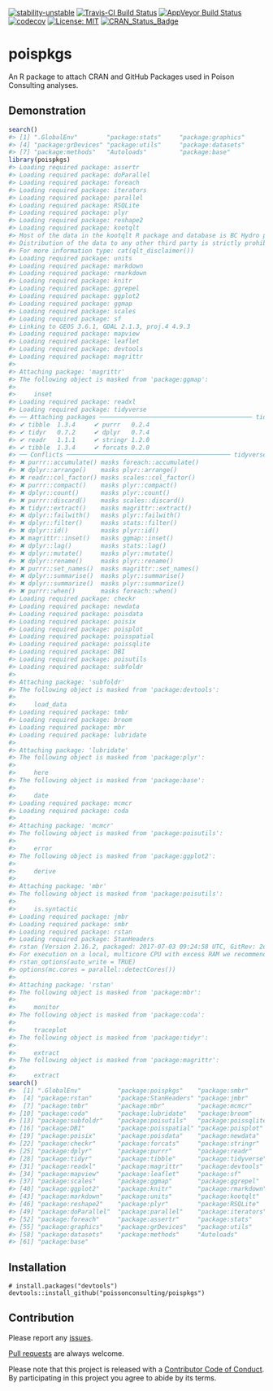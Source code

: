 
<!-- README.md is generated from README.Rmd. Please edit that file -->

[![stability-unstable](https://img.shields.io/badge/stability-unstable-yellow.svg)](https://github.com/joethorley/stability-badges#unstable)
[![Travis-CI Build
Status](https://travis-ci.org/poissonconsulting/poispkgs.svg?branch=master)](https://travis-ci.org/poissonconsulting/poispkgs)
[![AppVeyor Build
Status](https://ci.appveyor.com/api/projects/status/github/poissonconsulting/poispkgs?branch=master&svg=true)](https://ci.appveyor.com/project/poissonconsulting/poispkgs)
[![codecov](https://codecov.io/gh/poissonconsulting/poispkgs/branch/master/graph/badge.svg)](https://codecov.io/gh/poissonconsulting/poispkgs)
[![License:
MIT](https://img.shields.io/badge/License-MIT-green.svg)](https://opensource.org/licenses/MIT)
[![CRAN\_Status\_Badge](http://www.r-pkg.org/badges/version/poispkgs)](https://cran.r-project.org/package=poispkgs)

# poispkgs

An R package to attach CRAN and GitHub Packages used in Poison
Consulting analyses.

## Demonstration

``` r
search()
#> [1] ".GlobalEnv"        "package:stats"     "package:graphics" 
#> [4] "package:grDevices" "package:utils"     "package:datasets" 
#> [7] "package:methods"   "Autoloads"         "package:base"
library(poispkgs)
#> Loading required package: assertr
#> Loading required package: doParallel
#> Loading required package: foreach
#> Loading required package: iterators
#> Loading required package: parallel
#> Loading required package: RSQLite
#> Loading required package: plyr
#> Loading required package: reshape2
#> Loading required package: kootqlt
#> Most of the data in the kootqlt R package and database is BC Hydro property.
#> Distribution of the data to any other third party is strictly prohibited.
#> For more information type: cat(qlt_disclaimer())
#> Loading required package: units
#> Loading required package: markdown
#> Loading required package: rmarkdown
#> Loading required package: knitr
#> Loading required package: ggrepel
#> Loading required package: ggplot2
#> Loading required package: ggmap
#> Loading required package: scales
#> Loading required package: sf
#> Linking to GEOS 3.6.1, GDAL 2.1.3, proj.4 4.9.3
#> Loading required package: mapview
#> Loading required package: leaflet
#> Loading required package: devtools
#> Loading required package: magrittr
#> 
#> Attaching package: 'magrittr'
#> The following object is masked from 'package:ggmap':
#> 
#>     inset
#> Loading required package: readxl
#> Loading required package: tidyverse
#> ── Attaching packages ────────────────────────────────────────── tidyverse 1.2.1 ──
#> ✔ tibble  1.3.4     ✔ purrr   0.2.4
#> ✔ tidyr   0.7.2     ✔ dplyr   0.7.4
#> ✔ readr   1.1.1     ✔ stringr 1.2.0
#> ✔ tibble  1.3.4     ✔ forcats 0.2.0
#> ── Conflicts ───────────────────────────────────────────── tidyverse_conflicts() ──
#> ✖ purrr::accumulate() masks foreach::accumulate()
#> ✖ dplyr::arrange()    masks plyr::arrange()
#> ✖ readr::col_factor() masks scales::col_factor()
#> ✖ purrr::compact()    masks plyr::compact()
#> ✖ dplyr::count()      masks plyr::count()
#> ✖ purrr::discard()    masks scales::discard()
#> ✖ tidyr::extract()    masks magrittr::extract()
#> ✖ dplyr::failwith()   masks plyr::failwith()
#> ✖ dplyr::filter()     masks stats::filter()
#> ✖ dplyr::id()         masks plyr::id()
#> ✖ magrittr::inset()   masks ggmap::inset()
#> ✖ dplyr::lag()        masks stats::lag()
#> ✖ dplyr::mutate()     masks plyr::mutate()
#> ✖ dplyr::rename()     masks plyr::rename()
#> ✖ purrr::set_names()  masks magrittr::set_names()
#> ✖ dplyr::summarise()  masks plyr::summarise()
#> ✖ dplyr::summarize()  masks plyr::summarize()
#> ✖ purrr::when()       masks foreach::when()
#> Loading required package: checkr
#> Loading required package: newdata
#> Loading required package: poisdata
#> Loading required package: poisix
#> Loading required package: poisplot
#> Loading required package: poisspatial
#> Loading required package: poissqlite
#> Loading required package: DBI
#> Loading required package: poisutils
#> Loading required package: subfoldr
#> 
#> Attaching package: 'subfoldr'
#> The following object is masked from 'package:devtools':
#> 
#>     load_data
#> Loading required package: tmbr
#> Loading required package: broom
#> Loading required package: mbr
#> Loading required package: lubridate
#> 
#> Attaching package: 'lubridate'
#> The following object is masked from 'package:plyr':
#> 
#>     here
#> The following object is masked from 'package:base':
#> 
#>     date
#> Loading required package: mcmcr
#> Loading required package: coda
#> 
#> Attaching package: 'mcmcr'
#> The following object is masked from 'package:poisutils':
#> 
#>     error
#> The following object is masked from 'package:ggplot2':
#> 
#>     derive
#> 
#> Attaching package: 'mbr'
#> The following object is masked from 'package:poisutils':
#> 
#>     is.syntactic
#> Loading required package: jmbr
#> Loading required package: smbr
#> Loading required package: rstan
#> Loading required package: StanHeaders
#> rstan (Version 2.16.2, packaged: 2017-07-03 09:24:58 UTC, GitRev: 2e1f913d3ca3)
#> For execution on a local, multicore CPU with excess RAM we recommend calling
#> rstan_options(auto_write = TRUE)
#> options(mc.cores = parallel::detectCores())
#> 
#> Attaching package: 'rstan'
#> The following object is masked from 'package:mbr':
#> 
#>     monitor
#> The following object is masked from 'package:coda':
#> 
#>     traceplot
#> The following object is masked from 'package:tidyr':
#> 
#>     extract
#> The following object is masked from 'package:magrittr':
#> 
#>     extract
search()
#>  [1] ".GlobalEnv"          "package:poispkgs"    "package:smbr"       
#>  [4] "package:rstan"       "package:StanHeaders" "package:jmbr"       
#>  [7] "package:tmbr"        "package:mbr"         "package:mcmcr"      
#> [10] "package:coda"        "package:lubridate"   "package:broom"      
#> [13] "package:subfoldr"    "package:poisutils"   "package:poissqlite" 
#> [16] "package:DBI"         "package:poisspatial" "package:poisplot"   
#> [19] "package:poisix"      "package:poisdata"    "package:newdata"    
#> [22] "package:checkr"      "package:forcats"     "package:stringr"    
#> [25] "package:dplyr"       "package:purrr"       "package:readr"      
#> [28] "package:tidyr"       "package:tibble"      "package:tidyverse"  
#> [31] "package:readxl"      "package:magrittr"    "package:devtools"   
#> [34] "package:mapview"     "package:leaflet"     "package:sf"         
#> [37] "package:scales"      "package:ggmap"       "package:ggrepel"    
#> [40] "package:ggplot2"     "package:knitr"       "package:rmarkdown"  
#> [43] "package:markdown"    "package:units"       "package:kootqlt"    
#> [46] "package:reshape2"    "package:plyr"        "package:RSQLite"    
#> [49] "package:doParallel"  "package:parallel"    "package:iterators"  
#> [52] "package:foreach"     "package:assertr"     "package:stats"      
#> [55] "package:graphics"    "package:grDevices"   "package:utils"      
#> [58] "package:datasets"    "package:methods"     "Autoloads"          
#> [61] "package:base"
```

## Installation

    # install.packages("devtools")
    devtools::install_github("poissonconsulting/poispkgs")

## Contribution

Please report any
[issues](https://github.com/poissonconsulting/poispkgs/issues).

[Pull requests](https://github.com/poissonconsulting/poispkgs/pulls) are
always welcome.

Please note that this project is released with a [Contributor Code of
Conduct](https://github.com/poissonconsulting/poispkgs/blob/master/CONDUCT.md).
By participating in this project you agree to abide by its terms.

